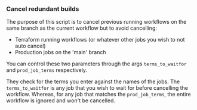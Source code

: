 ### Cancel redundant builds

The purpose of this script is to cancel previous running workflows on the same branch as the current workflow but to
avoid cancelling:

- Terraform running workflows (or whatever other jobs you wish to not auto cancel)
- Production jobs on the 'main' branch

You can control these two parameters through the args `terms_to_waitfor` and `prod_job_terms` respectively.

They check for the terms you enter against the names of the jobs. The `terms_to_waitfor` is any job that you wish to
wait for before cancelling the workflow. Whereas, for any job that matches the  `prod_job_terms`, the entire workflow is
ignored and won't be cancelled.
